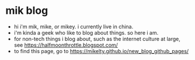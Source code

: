 # mik blog
- hi i'm mik, mike, or mikey. i currently live in china. 
- i'm kinda a geek who like to blog about things. so here i am. 
- for non-tech things i blog about, such as the internet culture at large, see https://halfmoonthrottle.blogspot.com/
- to find this page, go to https://mikelty.github.io/new_blog_github_pages/

